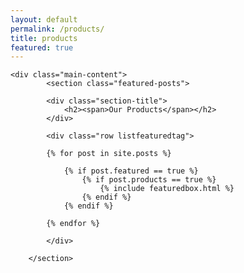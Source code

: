 ```yaml
---
layout: default
permalink: /products/
title: products
featured: true
---
```


<div class="container">
    
    <div class="main-content">
	        <section class="featured-posts">

            <div class="section-title">
                <h2><span>Our Products</span></h2>
            </div>

            <div class="row listfeaturedtag">

            {% for post in site.posts %}

                {% if post.featured == true %}
					{% if post.products == true %}
						{% include featuredbox.html %}
					{% endif %}
                {% endif %}

            {% endfor %}

            </div>

        </section>
	
</div>
</div>